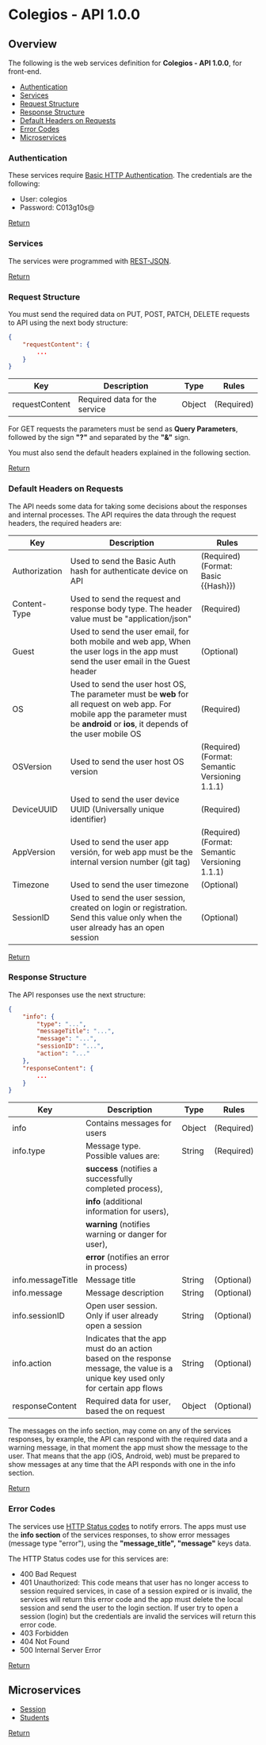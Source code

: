 # Colegios - API 1.0.0

## Overview

The following is the web services definition for **Colegios - API 1.0.0**, for front-end.

* [Authentication](#Authentication)  
* [Services](#Services)  
* [Request Structure](#Request-Structure)  
* [Response Structure](#Response-Structure)  
* [Default Headers on Requests](#Default-Headers-on-Requests)  
* [Error Codes](#Error-Codes)  
* [Microservices](#Microservices)  

### Authentication

These services require [Basic HTTP Authentication](https://en.wikipedia.org/wiki/Basic_access_authentication). The credentials are the following:

* User: colegios
* Password: C013g10s@

[Return](#Overview)

### Services

The services were programmed with [REST-JSON](http://jsonapi.org/).

[Return](#Overview)

### Request Structure

You must send the required data on PUT, POST, PATCH, DELETE requests to API using the next body structure:

``` json
{
    "requestContent": {
        ...
    }
}
```

| Key | Description | Type | Rules |
|-----|-------------|------|-------|
| requestContent | Required data for the service | Object | (Required) |

For GET requests the parameters must be send as **Query Parameters**, followed by the sign **"?"** and separated by the **"&"** sign.

You must also send the default headers explained in the following section.

[Return](#Overview)

### Default Headers on Requests

The API needs some data for taking some decisions about the responses and internal processes. The API requires the data through the request headers, the required headers are:

| Key | Description | Rules |
|-----|-------------|-------|
| Authorization | Used to send the Basic Auth hash for authenticate device on API | (Required) (Format: Basic {{Hash}}) |
| Content-Type | Used to send the request and response body type. The header value must be "application/json" | (Required) |
| Guest | Used to send the user email, for both mobile and web app, When the user logs in the app must send the user email in the Guest header | (Optional) |
| OS | Used to send the user host OS, The parameter must be **web** for all request on web app. For mobile app the parameter must be **android** or **ios**, it depends of the user mobile OS | (Required)  |
| OSVersion | Used to send the user host OS version | (Required) (Format: Semantic Versioning 1.1.1) |
| DeviceUUID | Used to send the user device UUID (Universally unique identifier) | (Required) |
| AppVersion | Used to send the user app versión, for web app must be the internal version number (git tag) | (Required) (Format: Semantic Versioning 1.1.1) |
| Timezone | Used to send the user timezone | (Optional) |
| SessionID | Used to send the user session, created on login or registration. Send this value only when the user already has an open session | (Optional) |

[Return](#Overview)

### Response Structure

The API responses use the next structure:

``` json
{
    "info": {
        "type": "...",
        "messageTitle": "...",
        "message": "...",
        "sessionID": "...",
        "action": "..."
    },
    "responseContent": {
        ...
    }
}
```

| Key | Description | Type | Rules |
|-----|-------------|------|-------|
| info | Contains messages for users | Object | (Required) |
| info.type | Message type. Possible values are:  | String | (Required) |
||**success** (notifies a successfully completed process), ||
||**info** (additional information for users), ||
||**warning** (notifies warning or danger for user), ||
||**error** (notifies an error in process) ||
| info.messageTitle | Message title | String | (Optional) |
| info.message | Message description | String | (Optional) |
| info.sessionID | Open user session. Only if user already open a session | String | (Optional) |
| info.action | Indicates that the app must do an action based on the response message, the value is a unique key used only for certain app flows | String | (Optional) |
| responseContent | Required data for user, based the on request | Object | (Optional) |

The messages on the info section, may come on any of the services responses, by example, the API can respond with the required data and a warning message, in that moment the app must show the message to the user. That means that the app (iOS, Android, web) must be prepared to show messages at any time that the API responds with one in the info section.

[Return](#Overview)

### Error Codes

The services use [HTTP Status codes](https://en.wikipedia.org/wiki/List_of_HTTP_status_codes) to notify errors. The apps must use the **info section** of the services responses, to show error messages (message type "error"), using the **"message_title", "message"** keys data.

The HTTP Status codes use for this services are:

* 400 Bad Request
* 401 Unauthorized: This code means that user has no longer access to session required services, in case of a session expired or is invalid, the services will return this error code and the app must delete the local session and send the user to the login section. If user try to open a session (login) but the credentials are invalid the services will return this error code.
* 403 Forbidden
* 404 Not Found
* 500 Internal Server Error

[Return](#Overview)

## Microservices

* [Session](./session/session.md)  
* [Students](./students/students.md)

[Return](#Overview)